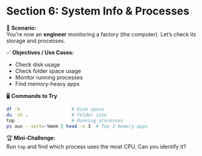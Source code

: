 # Section 6: System Info & Processes

🎯 **Scenario:**  
You’re now an **engineer** monitoring a factory (the computer). Let’s check its storage and processes.

✅ **Objectives / Use Cases:**  
- Check disk usage  
- Check folder space usage  
- Monitor running processes  
- Find memory-heavy apps  

🖥️ **Commands to Try**
```bash
df -h                   # Disk space
du -sh .                # Folder size
top                     # Running processes
ps aux --sort=-%mem | head -n 3  # Top 3 memory apps
```

🏆 **Mini-Challenge:**  
Run `top` and find which process uses the most CPU. Can you identify it?  
